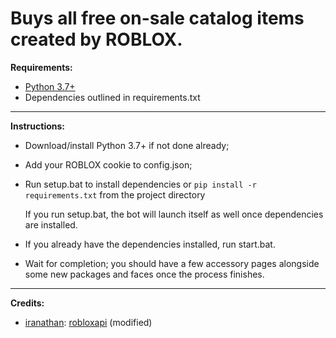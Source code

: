 # Buys all free on-sale catalog items created by ROBLOX.

**Requirements:**
- [Python 3.7+](https://www.python.org/downloads/)
- Dependencies outlined in requirements.txt

-------

**Instructions:**
- Download/install Python 3.7+ if not done already;
- Add your ROBLOX cookie to config.json;
- Run setup.bat to install dependencies or 
    ```pip install -r requirements.txt```
    from the project directory
    
    If you run setup.bat, the bot will launch itself as well once dependencies are installed.
- If you already have the dependencies installed, run start.bat. 
- Wait for completion; you should have a few accessory pages alongside some new packages and faces once the process finishes.

--------

**Credits:**
- [iranathan](https://github.com/iranathan): [robloxapi](https://github.com/iranathan/robloxapi) (modified)
